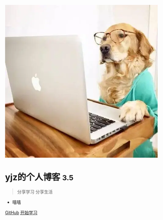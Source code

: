 ![logo](111.jpeg)
# yjz的个人博客 <small>3.5</small>

> 分享学习 分享生活

- 嘻嘻

[GitHub](https://github.com/docsifyjs/docsify/)
[开始学习](README)